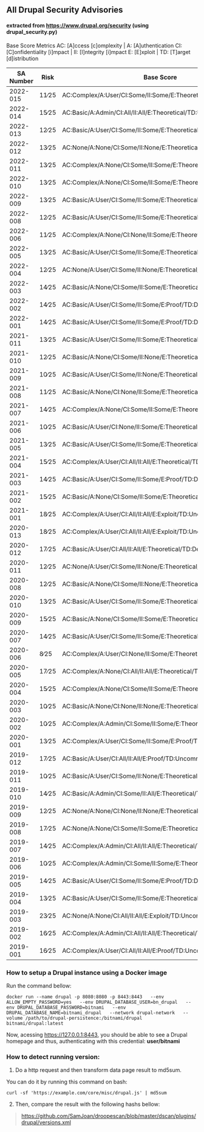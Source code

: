 ## All Drupal Security Advisories 
#### extracted from https://www.drupal.org/security (using drupal_security.py)

Base Score Metrics
AC: [A]ccess [c]omplexity | A: [A]uthentication
CI: [C]onfidentiality [i]mpact | II: [I]ntegrity [i]mpact 
E: [E]xploit | TD: [T]arget [d]istribution

|   SA Number  |    Risk     | Base Score |
|--------------|-------------|-------------- |
|   2022-015   |   11∕25   | AC:Complex/A:User/CI:Some/II:Some/E:Theoretical/TD:Uncommon |
|   2022-014   |   15∕25   | AC:Basic/A:Admin/CI:All/II:All/E:Theoretical/TD:Uncommon |
|   2022-013   |   12∕25   | AC:Basic/A:User/CI:Some/II:Some/E:Theoretical/TD:Uncommon |
|   2022-012   |   13∕25   | AC:None/A:None/CI:Some/II:None/E:Theoretical/TD:Uncommon |
|   2022-011   |   13∕25   | AC:Complex/A:None/CI:Some/II:Some/E:Theoretical/TD:Uncommon |
|   2022-010   |   13∕25   | AC:Complex/A:None/CI:Some/II:Some/E:Theoretical/TD:Uncommon |
|   2022-009   |   13∕25   | AC:Basic/A:User/CI:Some/II:Some/E:Theoretical/TD:Default |
|   2022-008   |   12∕25   | AC:Basic/A:User/CI:Some/II:Some/E:Theoretical/TD:Uncommon |
|   2022-006   |   11∕25   | AC:Complex/A:None/CI:None/II:Some/E:Theoretical/TD:Default |
|   2022-005   |   13∕25   | AC:Basic/A:User/CI:Some/II:Some/E:Theoretical/TD:Default |
|   2022-004   |   12∕25   | AC:None/A:User/CI:Some/II:None/E:Theoretical/TD:Default |
|   2022-003   |   14∕25   | AC:Basic/A:None/CI:Some/II:Some/E:Theoretical/TD:Uncommon |
|   2022-002   |   14∕25   | AC:Basic/A:User/CI:Some/II:Some/E:Proof/TD:Default |
|   2022-001   |   14∕25   | AC:Basic/A:User/CI:Some/II:Some/E:Proof/TD:Default |
|   2021-011   |   13∕25   | AC:Basic/A:User/CI:Some/II:Some/E:Theoretical/TD:Default |
|   2021-010   |   12∕25   | AC:Basic/A:None/CI:Some/II:None/E:Theoretical/TD:Default |
|   2021-009   |   10∕25   | AC:Basic/A:User/CI:Some/II:None/E:Theoretical/TD:Default |
|   2021-008   |   11∕25   | AC:Basic/A:None/CI:None/II:Some/E:Theoretical/TD:Uncommon |
|   2021-007   |   14∕25   | AC:Complex/A:None/CI:Some/II:Some/E:Theoretical/TD:Default |
|   2021-006   |   10∕25   | AC:Basic/A:User/CI:None/II:Some/E:Theoretical/TD:Default |
|   2021-005   |   13∕25   | AC:Basic/A:User/CI:Some/II:Some/E:Theoretical/TD:Default |
|   2021-004   |   15∕25   | AC:Complex/A:User/CI:All/II:All/E:Theoretical/TD:Uncommon |
|   2021-003   |   14∕25   | AC:Basic/A:User/CI:Some/II:Some/E:Proof/TD:Default |
|   2021-002   |   15∕25   | AC:Basic/A:None/CI:Some/II:Some/E:Theoretical/TD:Default |
|   2021-001   |   18∕25   | AC:Complex/A:User/CI:All/II:All/E:Exploit/TD:Uncommon |
|   2020-013   |   18∕25   | AC:Complex/A:User/CI:All/II:All/E:Exploit/TD:Uncommon |
|   2020-012   |   17∕25   | AC:Basic/A:User/CI:All/II:All/E:Theoretical/TD:Default |
|   2020-011   |   12∕25   | AC:None/A:User/CI:Some/II:None/E:Theoretical/TD:Default |
|   2020-008   |   12∕25   | AC:Basic/A:None/CI:Some/II:None/E:Theoretical/TD:Default |
|   2020-010   |   13∕25   | AC:Basic/A:User/CI:Some/II:Some/E:Theoretical/TD:Default |
|   2020-009   |   15∕25   | AC:Basic/A:None/CI:Some/II:Some/E:Theoretical/TD:Default |
|   2020-007   |   14∕25   | AC:Basic/A:User/CI:Some/II:Some/E:Theoretical/TD:All |
|   2020-006   |   8∕25   | AC:Complex/A:User/CI:None/II:Some/E:Theoretical/TD:Uncommon |
|   2020-005   |   17∕25   | AC:Complex/A:None/CI:All/II:All/E:Theoretical/TD:Uncommon |
|   2020-004   |   15∕25   | AC:Complex/A:None/CI:Some/II:Some/E:Theoretical/TD:All |
|   2020-003   |   10∕25   | AC:Basic/A:None/CI:None/II:None/E:Theoretical/TD:All |
|   2020-002   |   10∕25   | AC:Complex/A:Admin/CI:Some/II:Some/E:Theoretical/TD:Uncommon |
|   2020-001   |   13∕25   | AC:Complex/A:User/CI:Some/II:Some/E:Proof/TD:Default |
|   2019-012   |   17∕25   | AC:Basic/A:User/CI:All/II:All/E:Proof/TD:Uncommon |
|   2019-011   |   10∕25   | AC:Basic/A:User/CI:Some/II:None/E:Theoretical/TD:Default |
|   2019-010   |   14∕25   | AC:Basic/A:Admin/CI:Some/II:All/E:Theoretical/TD:Default |
|   2019-009   |   12∕25   | AC:None/A:None/CI:None/II:None/E:Theoretical/TD:All |
|   2019-008   |   17∕25   | AC:None/A:None/CI:Some/II:Some/E:Theoretical/TD:Default |
|   2019-007   |   14∕25   | AC:Complex/A:Admin/CI:All/II:All/E:Theoretical/TD:Uncommon |
|   2019-006   |   10∕25   | AC:Complex/A:Admin/CI:Some/II:Some/E:Theoretical/TD:Uncommon |
|   2019-005   |   14∕25   | AC:Basic/A:User/CI:Some/II:Some/E:Proof/TD:Default |
|   2019-004   |   13∕25   | AC:Basic/A:User/CI:Some/II:Some/E:Theoretical/TD:Default |
|   2019-003   |   23∕25   | AC:None/A:None/CI:All/II:All/E:Exploit/TD:Uncommon |
|   2019-002   |   16∕25   | AC:Complex/A:Admin/CI:All/II:All/E:Theoretical/TD:All |
|   2019-001   |   16∕25   | AC:Complex/A:User/CI:All/II:All/E:Proof/TD:Uncommon |

### How to setup a Drupal instance using a Docker image

Run the command bellow:
```
docker run --name drupal -p 8080:8080 -p 8443:8443   --env ALLOW_EMPTY_PASSWORD=yes   --env DRUPAL_DATABASE_USER=bn_drupal   --env DRUPAL_DATABASE_PASSWORD=bitnami   --env DRUPAL_DATABASE_NAME=bitnami_drupal   --network drupal-network   --volume /path/to/drupal-persistence:/bitnami/drupal   bitnami/drupal:latest
```
Now, acessing https://127.0.0.1:8443, you should be able to see a Drupal homepage and thus, authenticating with this credential: **user/bitnami**


### How to detect running version:

1. Do a http request and then transform data page result to md5sum. 

You can do it by running this command on bash:

```
curl -sf 'https://example.com/core/misc/drupal.js' | md5sum
```

2. Then, compare the result with the following hashs bellow:

> https://github.com/SamJoan/droopescan/blob/master/dscan/plugins/drupal/versions.xml
